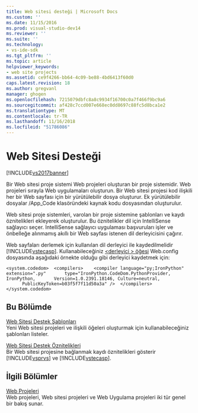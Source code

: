 ```yaml
---
title: Web sitesi desteği | Microsoft Docs
ms.custom: ''
ms.date: 11/15/2016
ms.prod: visual-studio-dev14
ms.reviewer: ''
ms.suite: ''
ms.technology:
- vs-ide-sdk
ms.tgt_pltfrm: ''
ms.topic: article
helpviewer_keywords:
- web site projects
ms.assetid: ce9f4266-bb64-4c09-be88-4bd6413f60d0
caps.latest.revision: 18
ms.author: gregvanl
manager: ghogen
ms.openlocfilehash: 7215079dbfc8a8c9934f16700c0a7f466f9bc9a6
ms.sourcegitcommit: af428c7ccd007e668ec0dd8697c88fc5d8bca1e2
ms.translationtype: MT
ms.contentlocale: tr-TR
ms.lasthandoff: 11/16/2018
ms.locfileid: "51786086"
---
```

# <a name="web-site-support"></a>Web Sitesi Desteği
[!INCLUDE[vs2017banner](../../includes/vs2017banner.md)]

Bir Web sitesi proje sistemi Web projeleri oluşturan bir proje sistemidir. Web projeleri sırayla Web uygulamaları oluşturun. Bir Web sitesi projesi kod ilişkili her bir Web sayfası için bir yürütülebilir dosya oluşturur. Ek yürütülebilir dosyalar /App_Code klasöründeki kaynak kodu dosyasından oluşturulur.  
  
 Web sitesi proje sistemleri, varolan bir proje sistemine şablonları ve kaydı öznitelikleri ekleyerek oluşturulur. Bu öznitelikler dil için IntelliSense sağlayıcı seçer. IntelliSense sağlayıcı uygulaması başvuruları işler ve önbelleğe alınmamış akıllı bir Web sayfası istenen dil derleyicisini çağırır.  
  
 Web sayfaları derlemek için kullanılan dil derleyici ile kaydedilmelidir [!INCLUDE[vstecasp](../../includes/vstecasp-md.md)]. Kullanabileceğiniz [ \<derleyici > öğesi](http://msdn.microsoft.com/library/7a151659-b803-4c27-b5ce-1c4aa0d5a823) Web.config dosyasında aşağıdaki örnekte olduğu gibi derleyici kaydetmek için:  
  
```  
<system.codedom>  <compilers>    <compiler language="py;IronPython" extension=".py"       type="IronPython.CodeDom.PythonProvider, IronPython,       Version=1.0.2391.18146, Culture=neutral,       PublicKeyToken=b03f5f7f11d50a3a" />  </compilers></system.codedom>  
```  
  
## <a name="in-this-section"></a>Bu Bölümde  
 [Web Sitesi Destek Şablonları](../../extensibility/internals/web-site-support-templates.md)  
 Yeni Web sitesi projeleri ve ilişkili öğeleri oluşturmak için kullanabileceğiniz şablonları listeler.  
  
 [Web Sitesi Destek Öznitelikleri](../../extensibility/internals/web-site-support-attributes.md)  
 Bir Web sitesi projesine bağlanmak kaydı öznitelikleri gösterir [!INCLUDE[vsprvs](../../includes/vsprvs-md.md)] ve [!INCLUDE[vstecasp](../../includes/vstecasp-md.md)].  
  
## <a name="related-sections"></a>İlgili Bölümler  
 [Web Projeleri](../../extensibility/internals/web-projects.md)  
 Web projeleri, Web sitesi projeleri ve Web Uygulama projeleri iki tür genel bir bakış sunar.


